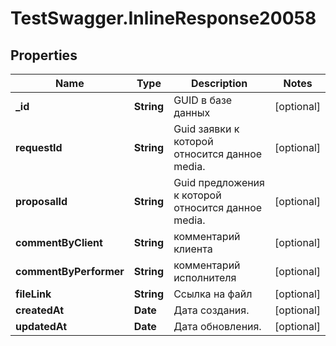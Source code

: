 # TestSwagger.InlineResponse20058

## Properties

Name | Type | Description | Notes
------------ | ------------- | ------------- | -------------
**_id** | **String** | GUID в базе данных | [optional] 
**requestId** | **String** | Guid заявки к которой относится данное media. | [optional] 
**proposalId** | **String** | Guid предложения к которой относится данное media. | [optional] 
**commentByClient** | **String** | комментарий клиента | [optional] 
**commentByPerformer** | **String** | комментарий исполнителя | [optional] 
**fileLink** | **String** | Ссылка на файл | [optional] 
**createdAt** | **Date** | Дата создания. | [optional] 
**updatedAt** | **Date** | Дата обновления. | [optional] 


